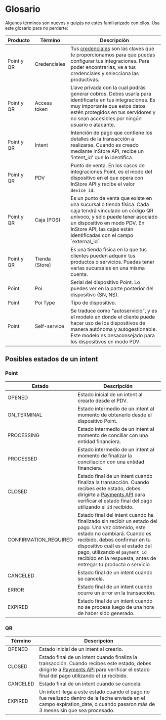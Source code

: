 # Glosario

Algunos términos son nuevos y quizás no estés familiarizado con ellos. Usa este glosario para no perderte:

| Producto        | Término          | Descripción                                                                                                                                                                                     |
|-----------------|------------------|-------------------------------------------------------------------------------------------------------------------------------------------------------------------------------------------------|
| Point y QR      | Credenciales     | Tus [credenciales](/developers/es/docs/instore-api/additional-content/your-integrations/credentials) son las claves que te proporcionamos para que puedas configurar tus integraciones. Para poder encontrarlas, ve a tus credenciales y selecciona las productivas.         |
| Point y QR      | Access token     | Llave privada con la cual podrás generar cobros. Debes usarla para identificarte en tus integraciones. Es muy importante que estos datos estén protegidos en tus servidores y no sean accesibles por ningún usuario o atacante.                  |
| Point y QR      | Intent           | Intención de pago que contiene los detalles de la transacción a realizarse. Cuando es creado mediante InStore API, recibe un 'intent_id' que lo identifica.           |
| Point y QR      | PDV              | Punto de venta. En los casos de integraciones Point, es el modo del dispositivo en el que opera con InStore API y recibe el valor `device_id`.                                                                         |
| Point y QR      | Caja (POS)       | Es un punto de venta que existe en una sucursal o tienda física. Cada caja tendrá vinculado un código QR unívoco, y sólo puede tener asociado un dispositivo en modo PDV. En InStore API, las cajas están identificadas con el campo ´external_id´.        |
| Point y QR      | Tienda (Store)   | Es una tienda física en la que tus clientes pueden adquirir tus productos o servicios. Puedes tener varias sucursales en una misma cuenta.                                                        |
| Point           | Poi              | Serial del dispositivo Point. Lo puedes ver en la parte posterior del dispositivo (SN, NS).                                                                                                    |
| Point           | Poi Type         | Tipo de dispositivo.                                                                                                                                                                           |
| Point           | Self-service     | Se traduce como "autoservicio", y es el modelo en donde el cliente puede hacer uso de los dispositivos de manera autónoma y autogestionable. Este modelo es desaconsejado para los dispositivos en modo PDV.                                                   |


## Posibles estados de un intent

### Point

| Estado | Descripción |
|---|---|
| OPENED | Estado inicial de un intent al crearlo desde el PDV. |
| ON_TERMINAL | Estado intermedio de un intent  al momento de obtenerlo desde el dispositivo Point. |
| PROCESSING | Estado intermedio de un intent  al momento de conciliar con una entidad financiera. |
| PROCESSED | Estado intermedio de un intent al momento de finalizar la conciliación con una entidad financiera. |
| CLOSED | Estado final de un intent cuando finaliza la transacción. Cuando recibes este estado, debes dirigirte a [Payments API](/developers/es/reference/payments/_payments_id/get) para verificar el estado final del pago utilizando el `id` recibido. |
| CONFIRMATION_REQUIRED | Estado final del intent cuando ha finalizado sin recibir un estado del pago. Una vez obtenido, este estado no cambiará. Cuando es recibido, debes confirmar en tu dispositivo cuál es el estado del pago, utilizando el `payment_id` recibido en la respuesta, antes de entregar tu producto o servicio. |
| CANCELED | Estado final de un intent cuando se cancela. |
| ERROR | Estado final de un intent cuando ocurre un error en la transacción. |
| EXPIRED | Estado final de un intent cuando no se procesa luego de una hora de haber sido generado. |

### QR

| Término | Descripción |
|---|---|
| OPENED | Estado inicial de un intent al crearlo. |
| CLOSED | Estado final de un intent cuando finaliza la transacción. Cuando recibes este estado, debes dirigirte a [Payments API](/developers/es/reference/payments/_payments_id/get) para verificar el estado final del pago utilizando el `id` recibido. |
| CANCELED | Estado final de un intent cuando se cancela. |
| EXPIRED | Un intent llega a este estado cuando el pago no fue realizado dentro de la fecha enviada en el campo expiration_date, o cuando pasaron más de 3 meses sin que sea procesado. |